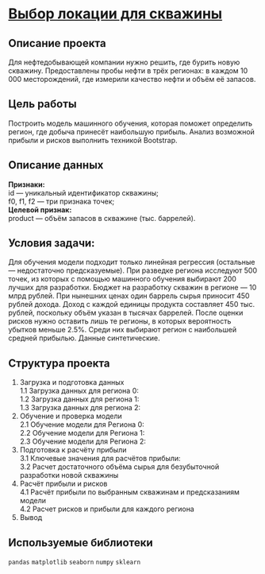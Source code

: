 # [Выбор локации для скважины](https://github.com/IvanZhoglik/yandex-practicum-projects/blob/main/08_machine_learning_in_business/choosing_a_location_for_a_well.ipynb)

## Описание проекта
Для нефтедобывающей компании нужно решить, где бурить новую скважину. Предоставлены пробы нефти в трёх регионах: в каждом 10 000 месторождений, где измерили качество нефти и объём её запасов.

## Цель работы

Построить модель машинного обучения, которая поможет определить регион, где добыча принесёт наибольшую прибыль. Анализ возможной прибыли и рисков выполнить техникой Bootstrap.

## Описание данных

**Признаки:**
<br>id — уникальный идентификатор скважины;
<br>f0, f1, f2 — три признака точек;
<br>**Целевой признак:**
<br>product — объём запасов в скважине (тыс. баррелей).

## Условия задачи:

Для обучения модели подходит только линейная регрессия (остальные — недостаточно предсказуемые).
При разведке региона исследуют 500 точек, из которых с помощью машинного обучения выбирают 200 лучших для разработки.
Бюджет на разработку скважин в регионе — 10 млрд рублей.
При нынешних ценах один баррель сырья приносит 450 рублей дохода. Доход с каждой единицы продукта составляет 450 тыс. рублей, поскольку объём указан в тысячах баррелей.
После оценки рисков нужно оставить лишь те регионы, в которых вероятность убытков меньше 2.5%. Среди них выбирают регион с наибольшей средней прибылью.
Данные синтетические.

## Структура проекта

1. Загрузка и подготовка данных
<br>1.1  Загрузка данных для региона 0:
<br>1.2  Загрузка данных для региона 1:
<br>1.3  Загрузка данных для региона 2:
2. Обучение и проверка модели
<br>2.1  Обучение модели для Региона 0:
<br>2.2  Обучение модели для Региона 1:
<br>2.3  Обучение модели для Региона 2:
3. Подготовка к расчёту прибыли
<br>3.1  Ключевые значения для расчётов прибыли:
<br>3.2  Расчет достаточного объёма сырья для безубыточной разработки новой скважины
4. Расчёт прибыли и рисков
<br>4.1  Расчёт прибыли по выбранным скважинам и предсказаниям модели
<br>4.2  Расчет рисков и прибыли для каждого региона
5. Вывод

## Используемые библиотеки
`pandas` `matplotlib` `seaborn` `numpy` `sklearn`
